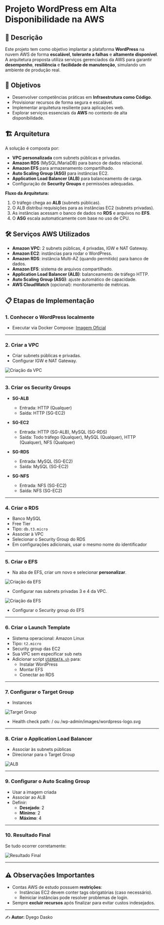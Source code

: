 # Projeto WordPress em Alta Disponibilidade na AWS

## 📖 Descrição
Este projeto tem como objetivo implantar a plataforma **WordPress** na nuvem AWS de forma **escalável**, **tolerante a falhas** e **altamente disponível**.  
A arquitetura proposta utiliza serviços gerenciados da AWS para garantir **desempenho**, **resiliência** e **facilidade de manutenção**, simulando um ambiente de produção real.

## 🎯 Objetivos
- Desenvolver competências práticas em **Infraestrutura como Código**.
- Provisionar recursos de forma segura e escalável.
- Implementar arquitetura resiliente para aplicações web.
- Explorar serviços essenciais da **AWS** no contexto de alta disponibilidade.

## 🏗 Arquitetura
A solução é composta por:
- **VPC personalizada** com subnets públicas e privadas.
- **Amazon RDS** (MySQL/MariaDB) para banco de dados relacional.
- **Amazon EFS** para armazenamento compartilhado.
- **Auto Scaling Group (ASG)** para instâncias EC2.
- **Application Load Balancer (ALB)** para balanceamento de carga.
- Configuração de **Security Groups** e permissões adequadas.

**Fluxo da Arquitetura:**
1. O tráfego chega ao **ALB** (subnets públicas).
2. O ALB distribui requisições para as instâncias EC2 (subnets privadas).
3. As instâncias acessam o banco de dados no **RDS** e arquivos no **EFS**.
4. O **ASG** escala automaticamente com base no uso de CPU.

## 🛠 Serviços AWS Utilizados
- **Amazon VPC**: 2 subnets públicas, 4 privadas, IGW e NAT Gateway.
- **Amazon EC2**: instâncias para rodar o WordPress.
- **Amazon RDS**: instância Multi-AZ (quando permitido) para banco de dados.
- **Amazon EFS**: sistema de arquivos compartilhado.
- **Application Load Balancer (ALB)**: balanceamento de tráfego HTTP.
- **Auto Scaling Group (ASG)**: ajuste automático de capacidade.
- **AWS CloudWatch** (opcional): monitoramento de métricas.

## 📋 Etapas de Implementação

### 1. Conhecer o WordPress localmente
- Executar via Docker Compose: [Imagem Oficial](https://hub.docker.com/_/wordpress)

---

### 2. Criar a VPC
- Criar subnets públicas e privadas.
- Configurar IGW e NAT Gateway.

![Criação da VPC](assets/VPC.png)

---

### 3. Criar os Security Groups
- **SG-ALB**  
  - Entrada: HTTP (Qualquer)  
  - Saída: HTTP (SG-EC2)

- **SG-EC2**  
  - Entrada: HTTP (SG-ALB), MySQL (SG-RDS)  
  - Saída: Todo tráfego (Qualquer), MySQL (Qualquer), HTTP (Qualquer), NFS (Qualquer)

- **SG-RDS**  
  - Entrada: MySQL (SG-EC2)  
  - Saída: MySQL (SG-EC2)

- **SG-NFS**  
  - Entrada: NFS (SG-EC2)  
  - Saída: NFS (SG-EC2)

---

### 4. Criar o RDS
- Banco MySQL  
- Free Tier  
- Tipo: `db.t3.micro`  
- Associar à VPC  
- Selecionar o Security Group do RDS  
- Em configurações adicionais, usar o mesmo nome do identificador

---

### 5. Criar o EFS
- Na aba de EFS, criar um novo e selecionar **personalizar**.

![Criação da EFS](assets/EFS1.png)

- Configurar nas subnets privadas 3 e 4 da VPC.

![Criação da EFS](assets/EFS2.png)

- Configurar o Security group do EFS
---

### 6. Criar o Launch Template
- Sistema operacional: Amazon Linux  
- Tipo: `t2.micro`  
- Security group das EC2
- Sua VPC sem especificar sub nets
- Adicionar script [`USERDATA.sh`](./USERDATA.sh) para:
  - Instalar WordPress
  - Montar EFS
  - Conectar ao RDS

---

### 7. Configurar o Target Group
- Instances

![Target Group](assets/TG.png)

- Health check path: / ou /wp-admin/images/wordpress-logo.svg

---

### 8. Criar o Application Load Balancer
- Associar às subnets públicas
- Direcionar para o Target Group

![ALB](assets/ALB.png)

---

### 9. Configurar o Auto Scaling Group
- Usar a imagem criada
- Associar ao ALB
- Definir:
  - **Desejado**: 2
  - **Mínimo**: 2
  - **Máximo**: 4

---

### 10. Resultado Final
Se tudo ocorrer corretamente:

![Resultado Final](image.png)

---

## ⚠️ Observações Importantes
- Contas AWS de estudo possuem **restrições**:  
  - Instâncias EC2 devem conter tags obrigatórias (caso necessário).  
  - Reiniciar instâncias pode resolver problemas de login.
- Sempre **excluir recursos** após finalizar para evitar custos indesejados.

---

✍️ **Autor:** Dyego Dasko
